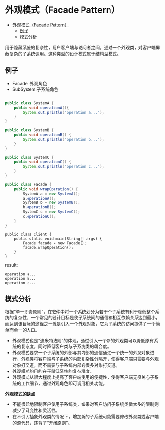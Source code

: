 # 外观模式（Facade Pattern）

<!-- TOC -->

- [外观模式（Facade Pattern）](#外观模式facade-pattern)
    - [例子](#例子)
    - [模式分析](#模式分析)

<!-- /TOC -->

用于隐藏系统的复杂性，用户客户端与访问者之间，通过一个外观类，对客户端屏蔽复杂的子系统调用。这种类型的设计模式属于结构型模式。

## 例子

- Facade: 外观角色
- SubSystem:子系统角色

``` java

public class SystemA {
    public void operationA(){
        System.out.println("operation a...");
    }
}

public class SystemB {
    public void operationB() {
        System.out.println("operation b...");
    }
}

public class SystemC {
    public void operationC() {
        System.out.println("operation c...");
    }
}

```

``` java
public class Facade {
    public void wrapOperation() {
        SystemA a = new SystemA();
        a.operationA();
        SystemB b = new SystemB();
        b.operationB();
        SystemC c = new SystemC();
        c.operationC();
    }
}

```

```
public class Client {
    public static void main(String[] args) {
        Facade facade = new Facade();
        facade.wrapOperation();
    }
}

```
result:
```
operation a...
operation b...
operation c...
```

## 模式分析

根据“单一职责原则”，在软件中将一个系统划分为若干个子系统有利于降低整个系统的复杂性，一个常见的设计目标是使子系统间的通信和相互依赖关系达到最小，而达到该目标的途径之一就是引入一个外观对象，它为子系统的访问提供了一个简单而单一的入口。

- 外观模式也是“迪米特法则”的体现，通过引入一个新的外观类可以降低原有系统的复杂度，同时降低客户类与子系统类的耦合度。
- 外观模式要求一个子系统的外部与其内部的通信通过一个统一的外观对象进行，外观类将客户端与子系统的内部复杂性分隔开，使得客户端只需要与外观对象打交道，而不需要与子系统内部的很多对象打交道。
- 外观模式的目的在于降低系统的复杂程度。
- 外观模式从很大程度上提高了客户端使用的便捷性，使得客户端无须关心子系统的工作细节，通过外观角色即可调用相关功能。


**外观模式的缺点**

- 不能很好地限制客户使用子系统类，如果对客户访问子系统类做太多的限制则减少了可变性和灵活性。
- 在不引入抽象外观类的情况下，增加新的子系统可能需要修改外观类或客户端的源代码，违背了“开闭原则”。